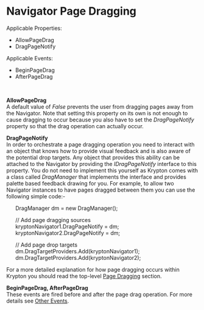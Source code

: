 # Navigator Page Dragging  
  
Applicable Properties:  
* AllowPageDrag
* DragPageNotify

Applicable Events:  
* BeginPageDrag
* AfterPageDrag

 

**AllowPageDrag**  
A default value of *False* prevents the user from dragging pages away from the
Navigator. Note that setting this property on its own is not enough to cause
dragging to occur because you also have to set the *DragPageNotify* property so
that the drag operation can actually occur.

**DragPageNotify**  
In order to orchestrate a page dragging operation you need to interact with an
object that knows how to provide visual feedback and is also aware of the
potential drop targets. Any object that provides this ability can be attached to
the Navigator by providing the *IDragPageNotify* interface to this property. You
do not need to implement this yourself as Krypton comes with a class called
*DragManager* that implements the interface and provides palette based feedback
drawing for you. For example, to allow two Navigator instances to have pages
dragged between them you can use the following simple code:-

      DragManager dm = new DragManager();  

      // Add page dragging sources  
      kryptonNavigator1.DragPageNotify = dm;  
      kryptonNavigator2.DragPageNotify = dm;  
  
      // Add page drop targets  
      dm.DragTargetProviders.Add(kryptonNavigator1);  
      dm.DragTargetProviders.Add(kryptonNavigator2);

For a more detailed explanation for how page dragging occurs within Krypton you
should read the top-level [Page Dragging](topic131.md) section.

**BeginPageDrag, AfterPageDrag**  
These events are fired before and after the page drag operation. For more
details see [Other Events](topic111.md).
